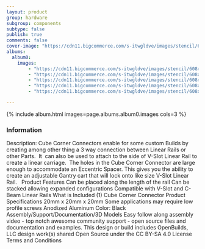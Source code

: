 ```yaml
---
layout: product
group: hardware
subgroup: components
subtype: false
publish: true
comments: false
cover-image: "https://cdn11.bigcommerce.com/s-itwgldve/images/stencil/608x608/products/157/4288/profile_pic__49925.1675310608.png?c=2"
albums:
  album0:
    images:
        - "https://cdn11.bigcommerce.com/s-itwgldve/images/stencil/608x608/products/157/4288/profile_pic__49925.1675310608.png?c=2"
        - "https://cdn11.bigcommerce.com/s-itwgldve/images/stencil/608x608/products/157/4289/secondary__76552.1675310608.png?c=2"
        - "https://cdn11.bigcommerce.com/s-itwgldve/images/stencil/608x608/products/157/4292/render__77825.1675310608.png?c=2"
        - "https://cdn11.bigcommerce.com/s-itwgldve/images/stencil/608x608/products/157/4290/in_use__18191.1675310608.png?c=2"
        - "https://cdn11.bigcommerce.com/s-itwgldve/images/stencil/608x608/products/157/4291/render_2__40369.1675310608.png?c=2"

---
```


{% include album.html images=page.albums.album0.images cols=3 %}

### Information

Description:
 Cube Corner Connectors enable for some custom Builds by creating among other thing a 3 way connection between Linear Rails or other Parts.  It  can also be used to attach to the side of V-Slot Linear Rail to create a linear carriage.  The holes in the Cube Corner Connector are large enough to accommodate an Eccentric Spacer. This gives you the ability to create an adjustable Gantry cart that will lock onto like size V-Slot Linear Rail.   Product Features   Can be placed along the length of the rail Can be stacked allowing expanded configurations Compatible with V-Slot and C-Beam Linear Rails  What is Included  (1) Cube Corner Connector  Product Specifications  20mm x 20mm x 20mm Some applications may require low profile screws Anodized Aluminum Color: Black   Assembly/Support/Documentation/3D Models   Easy follow along assembly video - top notch awesome community support - open source files and documentation and examples. This design or build includes  OpenBuilds, LLC design work(s) shared Open Source under the CC BY-SA 4.0 License Terms and Conditions   

